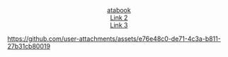 <p align="center"></p>

<p align="center">
  <a href="https://link1.com">atabook</a><br>
  <a href="https://link2.com">Link 2</a><br>
  <a href="https://link3.com">Link 3</a>
</p>


https://github.com/user-attachments/assets/e76e48c0-de71-4c3a-b811-27b31cb80019

